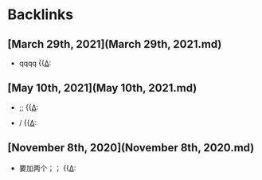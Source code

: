 
# Backlinks
## [March 29th, 2021](March 29th, 2021.md)
- qqqq {{[∆](∆.md):

## [May 10th, 2021](May 10th, 2021.md)
- ;;  {{[∆](∆.md):

- / {{[∆](∆.md):

## [November 8th, 2020](November 8th, 2020.md)
- 要加两个；； {{[∆](∆.md):

